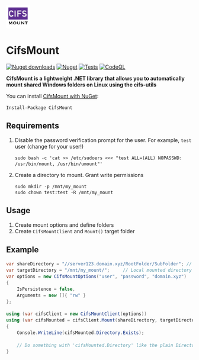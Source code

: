 <img src="https://github.com/alek5ey/CifsMount/blob/main/docs/img/CifsMount-Icon-64.png" alt="CifsMount"/>

# CifsMount

[![Nuget downloads](https://img.shields.io/nuget/v/cifsmount.svg)](https://www.nuget.org/packages/CifsMount/)
[![Nuget](https://img.shields.io/nuget/dt/cifsmount)](https://www.nuget.org/packages/CifsMount/)
[![Tests](https://github.com/alek5ey/CifsMount/actions/workflows/tests.yml/badge.svg)](https://github.com/alek5ey/CifsMount/actions/workflows/tests.yml)
[![CodeQL](https://github.com/alek5ey/CifsMount/actions/workflows/codeql.yml/badge.svg)](https://github.com/alek5ey/CifsMount/actions/workflows/codeql.yml)

**CifsMount is a lightweight .NET library that allows you to automatically mount shared Windows folders on Linux using the cifs-utils**

You can install [CifsMount with NuGet](https://www.nuget.org/packages/CifsMount/):

```
Install-Package CifsMount
```

## Requirements

1. Disable the password verification prompt for the user. For example, `test` user (change for your user!)
    ```shell
    sudo bash -c 'cat >> /etc/sudoers <<< "test ALL=(ALL) NOPASSWD: /usr/bin/mount, /usr/bin/umount"'
    ```
2. Create a directory to mount. Grant write permissions
    ```shell
    sudo mkdir -p /mnt/my_mount
    sudo chown test:test -R /mnt/my_mount
    ```

## Usage

1. Create mount options and define folders
2. Create `CifsMountClient` and `Mount()` target folder

## Example

```csharp
var shareDirectory = "//server123.domain.xyz/RootFolder/SubFolder"; // Windows shared folder
var targetDirectory = "/mnt/my_mount/";     // Local mounted directory
var options = new CifsMountOptions("user", "password", "domain.xyz")
{
    IsPersistence = false,
    Arguments = new []{ "rw" }
};

using (var cifsClient = new CifsMountClient(options))
using (var cifsMounted = cifsClient.Mount(shareDirectory, targetDirectory))
{
    Console.WriteLine(cifsMounted.Directory.Exists);
    
    // Do something with 'cifsMounted.Directory' like the plain DirectoryInfo type
}
```